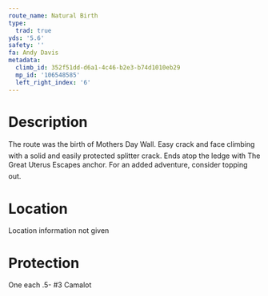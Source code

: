 ```yaml
---
route_name: Natural Birth
type:
  trad: true
yds: '5.6'
safety: ''
fa: Andy Davis
metadata:
  climb_id: 352f51dd-d6a1-4c46-b2e3-b74d1010eb29
  mp_id: '106548585'
  left_right_index: '6'
---
```

# Description
The route was the birth of Mothers Day Wall. Easy crack and face climbing with a solid and easily protected splitter crack. Ends atop the ledge with The Great Uterus Escapes anchor. For an added adventure, consider topping out.

# Location
Location information not given

# Protection
One each .5- #3 Camalot
